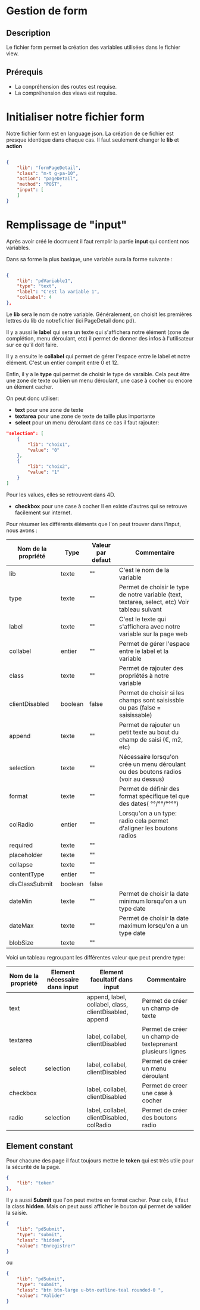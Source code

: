 ﻿# Gestion de form

## Description
Le fichier form permet la création des variables utilisées dans le fichier view.

## Prérequis
* La conpréhension des routes est requise.
* La compréhension des views est requise.

# Initialiser notre fichier form

Notre fichier form est en language json.
La création de ce fichier est presque identique dans chaque cas. Il faut seulement changer le **lib** et **action**

```json

{
	"lib": "formPageDetail",
	"class": "m-t g-pa-10",
	"action": "pageDetail",
	"method": "POST",
	"input": [
	]
}

```

# Remplissage de "input"

Après avoir créé le docmuent il faut remplir la partie **input** qui contient nos variables.

Dans sa forme la plus basique, une variable aura la forme suivante :

```json

{
	"lib": "pdVariable1",
	"type": "text",
	"label": "C'est la variable 1",
	"colLabel": 4
},

```

Le **lib** sera le nom de notre variable. Généralement, on choisit les premières lettres du lib de notrefichier (ici PageDetail donc pd). 

Il y a aussi le **label** qui sera un texte qui s'affichera notre élément (zone de complétion, menu déroulant, etc) il permet de donner des infos à l'utilisateur sur ce qu'il doit faire.

Il y a ensuite le **collabel** qui permet de gérer l'espace entre le label et notre élément. C'est un entier comprit entre 0 et 12.

Enfin, il y a le **type** qui permet de choisir le type de varaible. Cela peut être une zone de texte ou bien un menu déroulant, une case à cocher ou encore un élément cacher.

On peut donc utiliser:
* **text** pour une zone de texte
* **textarea** pour une zone de texte de taille plus importante
* **select** pour un menu déroulant
dans ce cas il faut rajouter:
```json
"selection": [
	{
		"lib": "choix1",
		"value": "0"
	},
	{
		"lib": "choix2",
		"value": "1"
	}
]
```
Pour les values, elles se retrouvent dans 4D.
* **checkbox** pour une case à cocher
Il en existe d'autres qui se retrouve facilement sur internet.


Pour résumer les différents éléments que l'on peut trouver dans l'input, nous avons  :

| Nom de la propriété | Type    | Valeur par defaut | Commentaire |
| ------------------- | ------- | ----------------- | ----------- |
| lib                 | texte   | ""                | C'est le nom de la variable |
| type                | texte   | ""                | Permet de choisir le type de notre variable (text, textarea, select, etc) Voir tableau suivant |
| label               | texte   | ""                | C'est le texte qui s'affichera avec notre variable sur la page web |
| collabel            | entier  | ""                | Permet de gérer l'espace entre le label et la variable |
| class               | texte   | ""                | Permet de rajouter des propriétés à notre variable |
| clientDisabled      | boolean | false             | Permet de choisir si les champs sont saisissble ou pas (false = saisissable) |
| append              | texte   | ""                | Permet de rajouter un petit texte au bout du champ de saisi (€, m2, etc) |
| selection           | texte   | ""                | Nécessaire lorsqu'on crée un menu déroulant ou des boutons radios (voir au dessus) |
| format              | texte   | ""                | Permet de définir des format spécifique tel que des dates( °°/°°/°°°°) |
| colRadio            | entier  | ""                | Lorsqu'on a un type: radio cela permet d'aligner les boutons radios |
| required            | texte   | ""                | |
| placeholder         | texte   | ""                | |
| collapse            | texte   | ""                | |
| contentType         | entier  | ""                | |
| divClassSubmit      | boolean | false             | |
| dateMin             | texte   | ""                | Permet de choisir la date minimum lorsqu'on a un type date |
| dateMax             | texte   | ""                | Permet de choisir la date maximum lorsqu'on a un type date  |
| blobSize            | texte   | ""                | |


Voici un tableau regroupant les différentes valeur que peut prendre type:

| Nom de la propriété | Element nécessaire dans input | Element facultatif dans input                          | Commentaire |
| ------------------- | ------------------------------| ------------------------------------------------------ | ----------- |
| text                |                               | append, label, collabel, class, clientDisabled, append | Permet de créer un champ de texte|
| textarea            |                               | label, collabel, clientDisabled                        | Permet de créer un champ de texteprenant plusieurs lignes |
| select              | selection                     | label, collabel, clientDisabled                        | Permet de créer un menu déroulant |
| checkbox            |                               | label, collabel, clientDisabled                        | Permet de creer une case à cocher |
| radio               | selection                     | label, collabel, clientDisabled, colRadio              | Permet de créer des boutons radio|



## Element constant

Pour chacune des page il faut toujours mettre le **token** qui est très utile pour la sécurité de la page.

```json
{
	"lib": "token"
},
```

Il y a aussi **Submit** que l'on peut mettre en format cacher. Pour cela, il faut la class **hidden**. Mais on peut aussi afficher le bouton qui permet de valider la saisie. 

```json
{
	"lib": "pdSubmit",
	"type": "submit",
	"class": "hidden",
	"value": "Enregistrer"
}
```
ou

```json
{
	"lib": "pdSubmit",
	"type": "submit",
	"class": "btn btn-large u-btn-outline-teal rounded-0 ",
	"value": "Valider"
}
```

